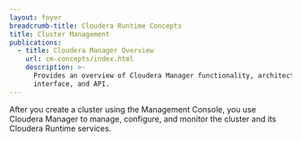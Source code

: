 ```yaml
---
layout: foyer
breadcrumb-title: Cloudera Runtime Concepts
title: Cluster Management
publications:
  - title: Cloudera Manager Overview
    url: cm-concepts/index.html
    description: >-
      Provides an overview of Cloudera Manager functionality, architecture, user 
      interface, and API.
---
```

After you create a cluster using the Management Console, you use Cloudera
Manager to manage, configure, and monitor the cluster and its Cloudera Runtime 
services.
